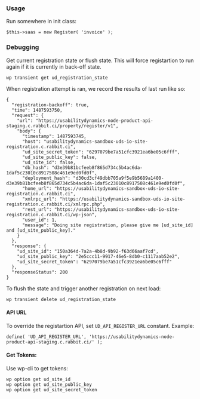 ### Usage

Run somewhere in init class:

```
$this->saas = new Register( 'invoice' );
```

### Debugging
Get current registration state or flush state. This will force registartion to run again if it is currently in back-off state.

```
wp transient get ud_registration_state
```

When registration attempt is ran, we record the results of last run like so:
```
{
  "registration-backoff": true,
  "time": 1487593750,
  "request": {
    "url": "https://usabilitydynamics-node-product-api-staging.c.rabbit.ci/property/register/v1",
    "body": {
      "timestamp": 1487593745,
      "host": "usabilitydynamics-sandbox-uds-io-site-registration.c.rabbit.ci",
      "ud_site_secret_token": "6297079be7a51cfc3921ea6be05c6fff",
      "ud_site_public_key": false,
      "ud_site_id": false,
      "db_hash": "d3e39b81bcfeeb8f865d734c5b4ac6da-1daf5c23010c8917508c461e9ed0fd0f",
      "deployment_hash": "d30cd3cf49dbb705a9f5e9b5689a1400-d3e39b81bcfeeb8f865d734c5b4ac6da-1daf5c23010c8917508c461e9ed0fd0f",
      "home_url": "https://usabilitydynamics-sandbox-uds-io-site-registration.c.rabbit.ci",
      "xmlrpc_url": "https://usabilitydynamics-sandbox-uds-io-site-registration.c.rabbit.ci/xmlrpc.php",
      "rest_url": "https://usabilitydynamics-sandbox-uds-io-site-registration.c.rabbit.ci/wp-json",
      "user_id": 1,
      "message": "Doing site registration, please give me [ud_site_id] and [ud_site_public_key]."
    }
  },
  "response": {
    "ud_site_id": "150a364d-7a2a-4b8d-9b92-f63d66aaf7cd",
    "ud_site_public_key": "2e5ccc11-9917-46e5-8db0-c1117aab52e2",
    "ud_site_secret_token": "6297079be7a51cfc3921ea6be05c6fff"
  },
  "responseStatus": 200
}
```

To flush the state and trigger another registration on next load:
```
wp transient delete ud_registration_state
```

#### API URL
To override the registartion API, set `UD_API_REGISTER_URL` constant. Example:

```
define( 'UD_API_REGISTER_URL', 'https://usabilitydynamics-node-product-api-staging.c.rabbit.ci/' );
```

#### Get Tokens:
Use wp-cli to get tokens:

```
wp option get ud_site_id
wp option get ud_site_public_key
wp option get ud_site_secret_token
```
